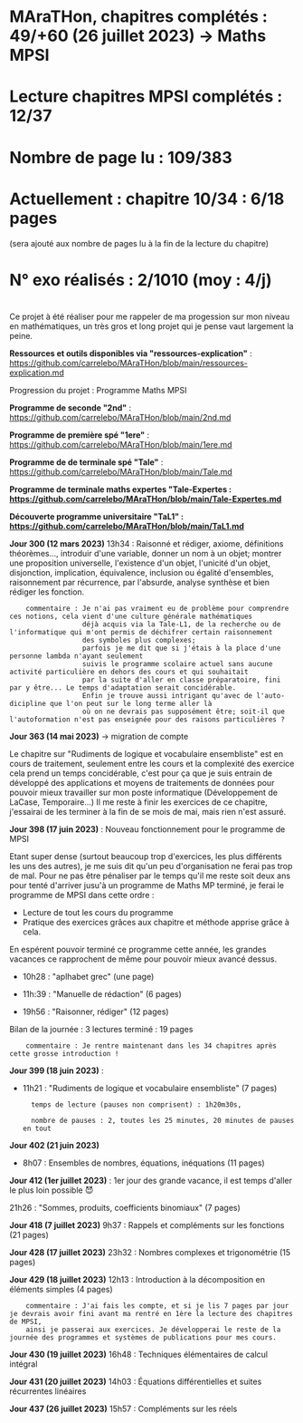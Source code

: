 # MAraTHon, chapitres complétés : 49/+60 (26 juillet 2023) -> Maths MPSI
# Lecture chapitres MPSI complétés : 12/37
# Nombre de page lu : 109/383
# Actuellement : chapitre 10/34 : 6/18 pages
(sera ajouté aux nombre de pages lu à la fin de la lecture du chapitre)

# N° exo réalisés : 2/1010 (moy : 4/j)

#

Ce projet à été réaliser pour me rappeler de ma progession sur mon niveau en mathématiques, un très gros et long projet qui je pense vaut largement la peine.

**Ressources et outils disponibles via "ressources-explication"** : https://github.com/carrelebo/MAraTHon/blob/main/ressources-explication.md

Progression du projet : Programme Maths MPSI

**Programme de seconde "2nd"** : https://github.com/carrelebo/MAraTHon/blob/main/2nd.md

**Programme de première spé "1ere"** : https://github.com/carrelebo/MAraTHon/blob/main/1ere.md

**Programme de de terminale spé "Tale"** : https://github.com/carrelebo/MAraTHon/blob/main/Tale.md

**Programme de terminale maths expertes "Tale-Expertes : https://github.com/carrelebo/MAraTHon/blob/main/Tale-Expertes.md**

**Découverte programme universitaire "TaL1" : https://github.com/carrelebo/MAraTHon/blob/main/TaL1.md**

**Jour 300 (12 mars 2023)**
13h34 : Raisonné et rédiger, axiome, définitions théorèmes..., introduir d'une variable, donner un nom à un objet; montrer une proposition universelle, 
        l'existence d'un objet, l'unicité d'un objet, disjonction, implication, équivalence, inclusion ou égalité d'ensembles, 
        raisonnement par récurrence, par l'absurde, analyse synthèse et bien rédiger les fonction.

        commentaire : Je n'ai pas vraiment eu de problème pour comprendre ces notions, cela vient d'une culture générale mathématiques
                      déjà acquis via la Tale-L1, de la recherche ou de l'informatique qui m'ont permis de déchifrer certain raisonnement 
                      des symboles plus complexes;
                      parfois je me dit que si j'étais à la place d'une personne lambda n'ayant seulement
                      suivis le programme scolaire actuel sans aucune activité particulière en dehors des cours et qui souhaitait
                      par la suite d'aller en classe préparatoire, fini par y être... Le temps d'adaptation serait concidérable.
                      Enfin je trouve aussi intrigant qu'avec de l'auto-dicipline que l'on peut sur le long terme aller là
                      où on ne devrais pas supposément être; soit-il que l'autoformation n'est pas enseignée pour des raisons particulières ?

**Jour 363 (14 mai 2023)** -> migration de compte

Le chapitre sur "Rudiments de logique et vocabulaire ensembliste" est en cours de traitement, seulement entre les cours et la complexité des exercice cela prend un temps concidérable, c'est pour ça que je suis entrain de développé des applications et moyens de traitements de données pour pouvoir mieux travailler sur mon poste informatique (Développement de LaCase, Temporaire...)
Il me reste à finir les exercices de ce chapitre, j'essairai de les terminer à la fin de se mois de mai, mais rien n'est assuré.

**Jour 398 (17 juin 2023)** : Nouveau fonctionnement pour le programme de MPSI

Etant super dense (surtout beaucoup trop d'exercices, les plus différents les uns des autres),
je me suis dit qu'un peu d'organisation ne ferai pas trop de mal.
Pour ne pas être pénaliser par le temps qu'il me reste soit deux ans pour tenté d'arriver jusu'à un programme de Maths MP terminé,
je ferai le programme de MPSI dans cette ordre :
- Lecture de tout les cours du programme
- Pratique des exercices grâces aux chapitre et méthode apprise grâce à cela.

En espérent pouvoir terminé ce programme cette année, les grandes vacances ce rapprochent de même pour pouvoir mieux avancé dessus.

- 10h28 : "aplhabet grec" (une page)

- 11h:39 : "Manuelle de rédaction" (6 pages)

- 19h56 : "Raisonner, rédiger" (12 pages)

Bilan de la journée : 3 lectures terminé : 19 pages

        commentaire : Je rentre maintenant dans les 34 chapitres après cette grosse introduction !

**Jour 399 (18 juin 2023)** :
- 11h21 : "Rudiments de logique et vocabulaire ensembliste" (7 pages)
 
        temps de lecture (pauses non comprisent) : 1h20m30s,
  
        nombre de pauses : 2, toutes les 25 minutes, 20 minutes de pauses en tout

          
**Jour 402 (21 juin 2023)**
- 8h07 :  Ensembles de nombres, équations, inéquations (11 pages)

**Jour 412 (1er juillet 2023)** : 1er jour des grande vacance, il est temps d'aller le plus loin possible 😈

21h26 : "Sommes, produits, coefficients binomiaux" (7 pages)

**Jour 418 (7 juillet 2023)**
9h37 : Rappels et compléments sur les fonctions (21 pages)


**Jour 428 (17 juillet 2023)**
23h32 : Nombres complexes et trigonométrie (15 pages)

**Jour 429 (18 juillet 2023)**
12h13 : Introduction à la décomposition en éléments simples (4 pages)

        commentaire : J'ai fais les compte, et si je lis 7 pages par jour je devrais avoir fini avant ma rentré en 1ère la lecture des chapitres de MPSI,
        ainsi je passerai aux exercices. Je développerai le reste de la journée des programmes et systèmes de publications pour mes cours.

**Jour 430 (19 juillet 2023)**
16h48 : Techniques élémentaires de calcul intégral


**Jour 431 (20 juillet 2023)**
14h03 : Équations différentielles et suites récurrentes linéaires

**Jour 437 (26 juillet 2023)**
15h57 : Compléments sur les réels 
